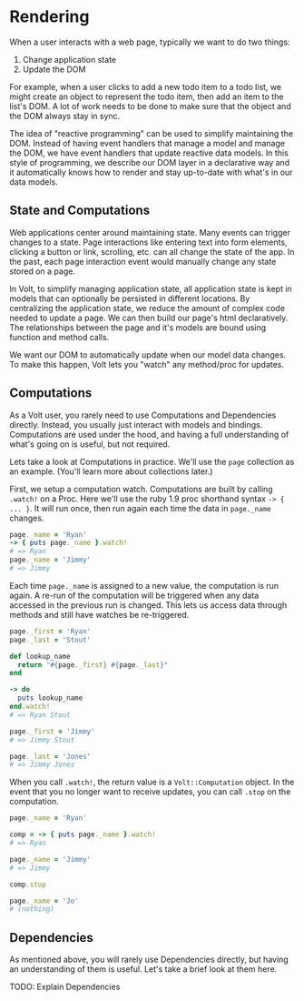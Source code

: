 # Rendering

When a user interacts with a web page, typically we want to do two things:

1. Change application state
2. Update the DOM

For example, when a user clicks to add a new todo item to a todo list, we might create an object to represent the todo item, then add an item to the list's DOM.  A lot of work needs to be done to make sure that the object and the DOM always stay in sync.

The idea of "reactive programming" can be used to simplify maintaining the DOM.  Instead of having event handlers that manage a model and manage the DOM, we have event handlers that update reactive data models.  In this style of programming, we describe our DOM layer in a declarative way and it automatically knows how to render and stay up-to-date with what's in our data models.

## State and Computations

Web applications center around maintaining state.  Many events can trigger changes to a state.  Page interactions like entering text into form elements, clicking a button or link, scrolling, etc. can all change the state of the app.  In the past, each page interaction event would manually change any state stored on a page.

In Volt, to simplify managing application state, all application state is kept in models that can optionally be persisted in different locations.  By centralizing the application state, we reduce the amount of complex code needed to update a page.  We can then build our page's html declaratively.  The relationships between the page and it's models are bound using function and method calls.

We want our DOM to automatically update when our model data changes.  To make this happen, Volt lets you "watch" any method/proc for updates.

## Computations

As a Volt user, you rarely need to use Computations and Dependencies directly.  Instead, you usually just interact with models and bindings.  Computations are used under the hood, and having a full understanding of what's going on is useful, but not required.

Lets take a look at Computations in practice.  We'll use the ```page``` collection as an example.  (You'll learn more about collections later.)

First, we setup a computation watch.  Computations are built by calling ```.watch!``` on a Proc.  Here we'll use the ruby 1.9 proc shorthand syntax ```-> { ... }```. It will run once, then run again each time the data in ```page._name``` changes.

```ruby
page._name = 'Ryan'
-> { puts page._name }.watch!
# => Ryan
page._name = 'Jimmy'
# => Jimmy
```

Each time ```page._name``` is assigned to a new value, the computation is run again.  A re-run of the computation will be triggered when any data accessed in the previous run is changed.  This lets us access data through methods and still have watches be re-triggered.

```ruby
page._first = 'Ryan'
page._last = 'Stout'

def lookup_name
  return "#{page._first} #{page._last}"
end

-> do
  puts lookup_name
end.watch!
# => Ryan Stout

page._first = 'Jimmy'
# => Jimmy Stout

page._last = 'Jones'
# => Jimmy Jones
```

When you call ```.watch!```, the return value is a ```Volt::Computation``` object.  In the event that you no longer want to receive updates, you can call ```.stop``` on the computation.

```ruby
page._name = 'Ryan'

comp = -> { puts page._name }.watch!
# => Ryan

page._name = 'Jimmy'
# => Jimmy

comp.stop

page._name = 'Jo'
# (nothing)
```

## Dependencies

As mentioned above, you will rarely use Dependencies directly, but having an understanding of them is useful. Let's take a brief look at them here.

TODO: Explain Dependencies


